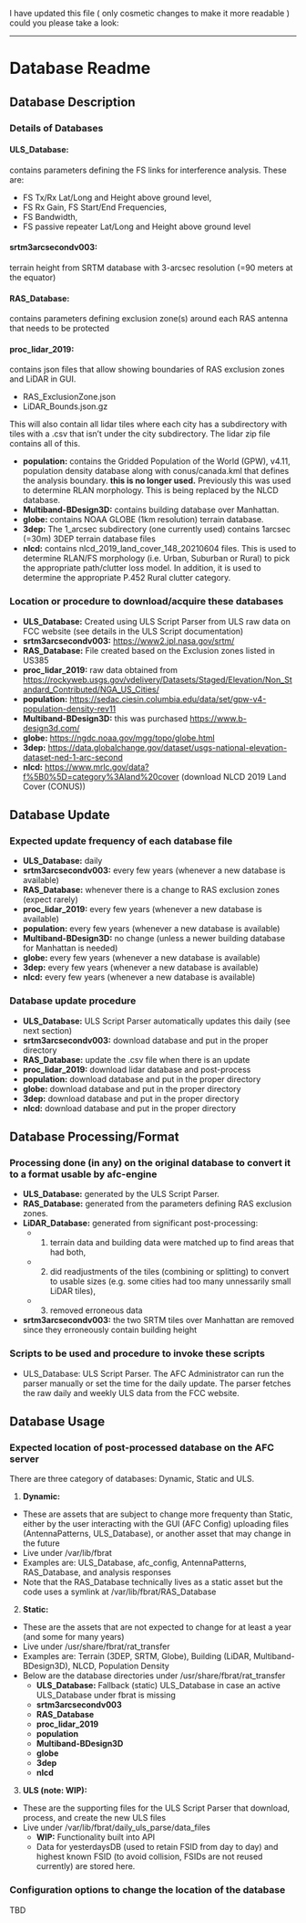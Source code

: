 I have updated this file ( only cosmetic changes to make it more readable ) could you please take a look:

________________________________________________________________________________
# Database Readme

## **Database Description**

### **Details of Databases**
#### **ULS_Database:**
 contains parameters defining the FS links for interference analysis. 
These are: 
* FS Tx/Rx Lat/Long and Height above ground level, 
* FS Rx Gain, FS Start/End Frequencies, 
* FS Bandwidth, 
* FS passive repeater Lat/Long and Height above ground level

#### **srtm3arcsecondv003:** 
terrain height from SRTM database with 3-arcsec resolution (=90 meters at the equator)

#### **RAS_Database:** 
contains parameters defining exclusion zone(s) around each RAS antenna that needs to be protected

#### **proc_lidar_2019:**
contains json files that allow showing boundaries of RAS exclusion zones and LiDAR in GUI.
* RAS_ExclusionZone.json
* LiDAR_Bounds.json.gz

This will also contain all lidar tiles where each city has a subdirectory with tiles with a .csv that isn’t under the city subdirectory. The lidar zip file contains all of this.

* **population:** contains the Gridded Population of the World (GPW), v4.11, population density database along with conus/canada.kml that defines the analysis boundary. 
**this is no longer used.** Previously this was used to determine RLAN morphology. This is being replaced by the NLCD database.
* **Multiband-BDesign3D:** contains building database over Manhattan.
* **globe:** contains NOAA GLOBE (1km resolution) terrain database.
* **3dep:** The 1_arcsec subdirectory (one currently used) contains 1arcsec (=30m) 3DEP terrain database files
* **nlcd:** contains nlcd_2019_land_cover_148_20210604 files. This is used to determine RLAN/FS morphology (i.e. Urban, Suburban or Rural) to pick the appropriate path/clutter loss model. In addition, it is used to determine the appropriate P.452 Rural clutter category.

### **Location or procedure to download/acquire these databases**
* **ULS_Database:** Created using ULS Script Parser from ULS raw data on FCC website (see details in the ULS Script documentation)
* **srtm3arcsecondv003:** https://www2.jpl.nasa.gov/srtm/
* **RAS_Database:** File created based on the Exclusion zones listed in US385
* **proc_lidar_2019:** raw data obtained from https://rockyweb.usgs.gov/vdelivery/Datasets/Staged/Elevation/Non_Standard_Contributed/NGA_US_Cities/  
* **population:** https://sedac.ciesin.columbia.edu/data/set/gpw-v4-population-density-rev11
* **Multiband-BDesign3D:** this was purchased https://www.b-design3d.com/
* **globe:** https://ngdc.noaa.gov/mgg/topo/globe.html
* **3dep:** https://data.globalchange.gov/dataset/usgs-national-elevation-dataset-ned-1-arc-second
* **nlcd:** https://www.mrlc.gov/data?f%5B0%5D=category%3Aland%20cover (download NLCD 2019 Land Cover (CONUS))


## **Database Update**

### **Expected update frequency of each database file**
* **ULS_Database:** daily
* **srtm3arcsecondv003:** every few years (whenever a new database is available)
* **RAS_Database:** whenever there is a change to RAS exclusion zones (expect rarely)
* **proc_lidar_2019:** every few years (whenever a new database is available)
* **population:** every few years (whenever a new database is available)
* **Multiband-BDesign3D:** no change (unless a newer building database for Manhattan is needed)
* **globe:** every few years (whenever a new database is available)
* **3dep:** every few years (whenever a new database is available)
* **nlcd:** every few years (whenever a new database is available)

### **Database update procedure**
* **ULS_Database:** ULS Script Parser automatically updates this daily (see next section)
* **srtm3arcsecondv003:** download database and put in the proper directory
* **RAS_Database:** update the .csv file when there is an update
* **proc_lidar_2019:** download lidar database and post-process
* **population:** download database and put in the proper directory
* **globe:** download database and put in the proper directory
* **3dep:** download database and put in the proper directory
* **nlcd:** download database and put in the proper directory

## **Database Processing/Format**
### **Processing done (in any) on the original database to convert it to a format usable by afc-engine**
* **ULS_Database:** generated by the ULS Script Parser. 
* **RAS_Database:** generated from the parameters defining RAS exclusion zones.
* **LiDAR_Database:** generated from significant post-processing: 
  * 1) terrain data and building data were matched up to find areas that had both, 
  * 2) did readjustments of the tiles (combining or splitting) to convert to usable sizes (e.g. some cities had too many unnessarily small LiDAR tiles), 
  * 3) removed erroneous data
* **srtm3arcsecondv003:** the two SRTM tiles over Manhattan are removed since they erroneously contain building height

### **Scripts to be used and procedure to invoke these scripts**
* ULS_Database: ULS Script Parser. The AFC Administrator can run the parser manually or set the time for the daily update. The parser fetches the raw daily and weekly ULS data from the FCC website.


## **Database Usage**

### **Expected location of post-processed database on the AFC server**
There are three category of databases: Dynamic, Static and ULS.
1. **Dynamic:**
* These are assets that are subject to change more frequenty than Static, either by the user interacting with the GUI (AFC Config) uploading files (AntennaPatterns, ULS_Database), or another asset that may change in the future
* Live under /var/lib/fbrat
* Examples are: ULS_Database, afc_config, AntennaPatterns, RAS_Database, and analysis responses
* Note that the RAS_Database technically lives as a static asset but the code uses a symlink at /var/lib/fbrat/RAS_Database

2. **Static:** 
* These are the assets that are not expected to change for at least a year (and some for many years)
* Live under /usr/share/fbrat/rat_transfer
* Examples are: Terrain (3DEP, SRTM, Globe), Building (LiDAR, Multiband-BDesign3D), NLCD, Population Density 
* Below are the database directories under /usr/share/fbrat/rat_transfer
  * **ULS_Database:** Fallback (static) ULS_Database in case an active ULS_Database under fbrat is missing
  * **srtm3arcsecondv003**
  * **RAS_Database**
  * **proc_lidar_2019**
  * **population**
  * **Multiband-BDesign3D**
  * **globe**
  * **3dep**
  * **nlcd**

3. **ULS (note: WIP):**
* These are the supporting files for the ULS Script Parser that download, process, and create the new ULS files
* Live under /var/lib/fbrat/daily_uls_parse/data_files
  * **WIP:** Functionality built into API
  * Data for yesterdaysDB (used to retain FSID from day to day) and highest known FSID (to avoid collision, FSIDs are not reused currently) are stored here.
	

### **Configuration options to change the location of the database**
TBD



